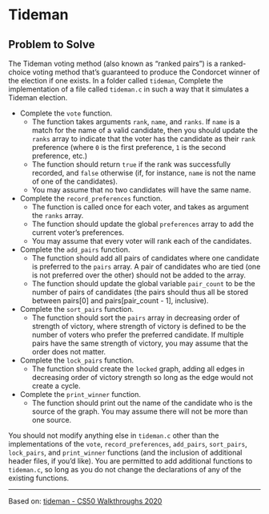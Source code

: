 # Tideman

## Problem to Solve

The Tideman voting method (also known as “ranked pairs”) is a ranked-choice voting method that’s guaranteed to produce the Condorcet winner of the election if one exists. In a folder called ```tideman```, Complete the implementation of a file called ```tideman.c``` in such a way that it simulates a Tideman election.

- Complete the ```vote``` function.
    - The function takes arguments ```rank```, ```name```, and ```ranks```. If ```name``` is a match for the name of a valid candidate, then you should update the ```ranks``` array to indicate that the voter has the candidate as their ```rank``` preference (where ```0``` is the first preference, ```1``` is the second preference, etc.)
    - The function should return ```true``` if the rank was successfully recorded, and ```false``` otherwise (if, for instance, ```name``` is not the name of one of the candidates).
    - You may assume that no two candidates will have the same name.
- Complete the ```record_preferences``` function.
    - The function is called once for each voter, and takes as argument the ```ranks``` array.
    - The function should update the global ```preferences``` array to add the current voter’s preferences.
    - You may assume that every voter will rank each of the candidates.
- Complete the ```add_pairs``` function.
    - The function should add all pairs of candidates where one candidate is preferred to the ```pairs``` array. A pair of candidates who are tied (one is not preferred over the other) should not be added to the array.
    - The function should update the global variable ```pair_count``` to be the number of pairs of candidates (the pairs should thus all be stored between pairs[0] and pairs[pair_count - 1], inclusive).
- Complete the ```sort_pairs``` function.
    - The function should sort the ```pairs``` array in decreasing order of strength of victory, where strength of victory is defined to be the number of voters who prefer the preferred candidate. If multiple pairs have the same strength of victory, you may assume that the order does not matter.
- Complete the ```lock_pairs``` function.
    - The function should create the ```locked``` graph, adding all edges in decreasing order of victory strength so long as the edge would not create a cycle.
- Complete the ```print_winner``` function.
    - The function should print out the name of the candidate who is the source of the graph. You may assume there will not be more than one source.

You should not modify anything else in ```tideman.c``` other than the implementations of the ```vote```, ```record_preferences```, ```add_pairs```, ```sort_pairs```, ```lock_pairs```, and ```print_winner``` functions (and the inclusion of additional header files, if you’d like). You are permitted to add additional functions to ```tideman.c```, so long as you do not change the declarations of any of the existing functions.

---
Based on: [tideman - CS50 Walkthroughs 2020](https://www.youtube.com/watch?v=kb83NwyYI68 "https://www.youtube.com/watch?v=kb83NwyYI68")
